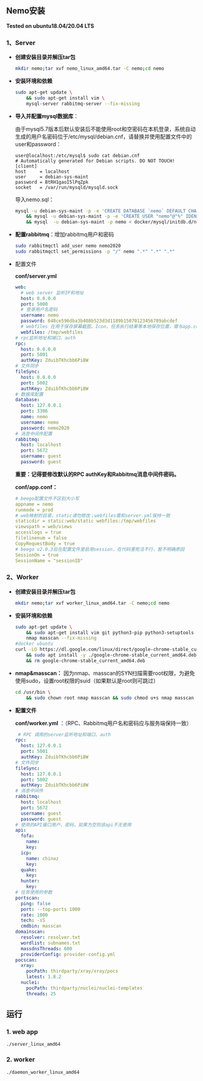 ## Nemo安装

**Tested on ubuntu18.04/20.04 LTS**

### 1、Server 

- **创建安装目录并解压tar包**

  ```bash
  mkdir nemo;tar xvf nemo_linux_amd64.tar -C nemo;cd nemo
  ```

- **安装环境和依赖**

  ```bash
  sudo apt-get update \
      && sudo apt-get install vim \
      mysql-server rabbitmq-server --fix-missing
  ```

- **导入并配置mysql数据库**：

  由于mysql5.7版本后默认安装后不能使用root和空密码在本机登录，系统自动生成的用户名密码位于/etc/mysql/debian.cnf，请替换并使用配置文件中的user和password：

  ```
  user@localhost:/etc/mysql$ sudo cat debian.cnf
  # Automatically generated for Debian scripts. DO NOT TOUCH!
  [client]
  host     = localhost
  user     = debian-sys-maint
  password = BtRH1gaoI5lPqZpk
  socket   = /var/run/mysqld/mysqld.sock
  ```

  导入nemo.sql：

  ```bash
  mysql -u debian-sys-maint -p -e 'CREATE DATABASE `nemo` DEFAULT CHARACTER SET utf8mb4;' \
      && mysql -u debian-sys-maint -p -e 'CREATE USER "nemo"@"%" IDENTIFIED BY "nemo2020";GRANT ALL PRIVILEGES ON nemo.* TO "nemo"@"%";FLUSH PRIVILEGES;' \
      && mysql  -u debian-sys-maint -p nemo < docker/mysql/initdb.d/nemo.sql 
  ```

- **配置rabbitmq**：增加rabbitmq用户和密码

  ```bash
  sudo rabbitmqctl add_user nemo nemo2020
  sudo rabbitmqctl set_permissions -p "/" nemo ".*" ".*" ".*"
  ```

- 配置文件

  **conf/server.yml**

  ```yaml
  web:
    # web server 监听IP和地址
    host: 0.0.0.0
    port: 5000
    # 登录用户名密码
    username: nemo
    password: 648ce596dba3b408b523d3d1189b15070123456789abcdef
    # webfiles 在用于保存屏幕截图、Icon、任务执行结果等本地保存位置，需与app.conf中与staticdir映射地址保持一致
    webfiles: /tmp/webfiles
  # rpc监听地址和端口、auth
  rpc: 
    host: 0.0.0.0
    port: 5001
    authKey: ZduibTKhcbb6Pi8W
  # 文件同步
  fileSync:
    host: 0.0.0.0
    port: 5002
    authKey: ZduibTKhcbb6Pi8W
  # 数据库配置
  database:
    host: 127.0.0.1
    port: 3306
    name: nemo
    username: nemo
    password: nemo2020
  # 消息中间件配置
  rabbitmq: 
    host: localhost
    port: 5672
    username: guest
    password: guest
  ```

  
    **重要：记得要修改默认的RPC authKey和Rabbitmq消息中间件密码。**
  
    **conf/app.conf：**
  
    ```yaml
    # beego配置文件不区别大小写
    appname = nemo
    runmode = prod
    # web映射的目录，static请勿修改；webfiles需和server.yml保持一致
    staticdir = static:web/static webfiles:/tmp/webfiles
    viewspath = web/views
    accesslogs = true
    filelinenum = false
    CopyRequestBody = true
    # beego v2.0.3后在配置文件里启用session，在代码里死活不行，暂不明确原因
    SessionOn = true
    SessionName = "sessionID"
    ```



### 2、Worker

- **创建安装目录并解压tar包**

  ```bash
  mkdir nemo;tar xvf worker_linux_amd64.tar -C nemo;cd nemo
  ```

- **安装环境和依赖**

  ```bash
  sudo apt-get update \
      && sudo apt-get install vim git python3-pip python3-setuptools \
      nmap masscan --fix-missing
  #docker ubuntu
  curl -LO https://dl.google.com/linux/direct/google-chrome-stable_current_amd64.deb \
      && sudo apt install -y ./google-chrome-stable_current_amd64.deb \
      && rm google-chrome-stable_current_amd64.deb
  ```


- **nmap&masscan：** 因为nmap、masscan的SYN扫描需要root权限，为避免使用sudo，设置root权限的suid（如果默认是root则可跳过）

  ```bash
  cd /usr/bin \
      && sudo chown root nmap masscan && sudo chmod u+s nmap masscan 
  ```

- **配置文件**

  **conf/worker.yml** ：（RPC、Rabbitmq用户名和密码应与服务端保持一致）

  ```yaml
   # RPC 调用的server监听地址和端口、auth
  rpc:
    host: 127.0.0.1
    port: 5001
    authKey: ZduibTKhcbb6Pi8W
  # 文件同步
  fileSync:
    host: 127.0.0.1
    port: 5002
    authKey: ZduibTKhcbb6Pi8W
  # 消息中间件
  rabbitmq: 
    host: localhost
    port: 5672
    username: guest
    password: guest
  # 使用的API接口用户、密码，如果为空则该api不无使用
  api:
    fofa:
      name:
      key:
    icp:
      name: chinaz
      key:
    quake:
      key:
    hunter:
      key:
  # 任务使用的参数
  portscan:
    ping: false
    port: --top-ports 1000
    rate: 1000
    tech: -sS
    cmdbin: masscan
  domainscan:
    resolver: resolver.txt
    wordlist: subnames.txt
    massdnsThreads: 600
    providerConfig: provider-config.yml
  pocscan:
    xray:
      pocPath: thirdparty/xray/xray/pocs
      latest: 1.8.2
    nuclei:
      pocPath: thirdparty/nuclei/nuclei-templates
      threads: 25
  ```

## 运行

 ### 1. web app

   ```
./server_linux_amd64
   ```

### 2. worker

   ```bash
./daemon_worker_linux_amd64
   ```

